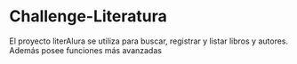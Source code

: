# Challenge-Literatura
El proyecto literAlura se utiliza para buscar, registrar y listar libros y autores. Además posee funciones más avanzadas
